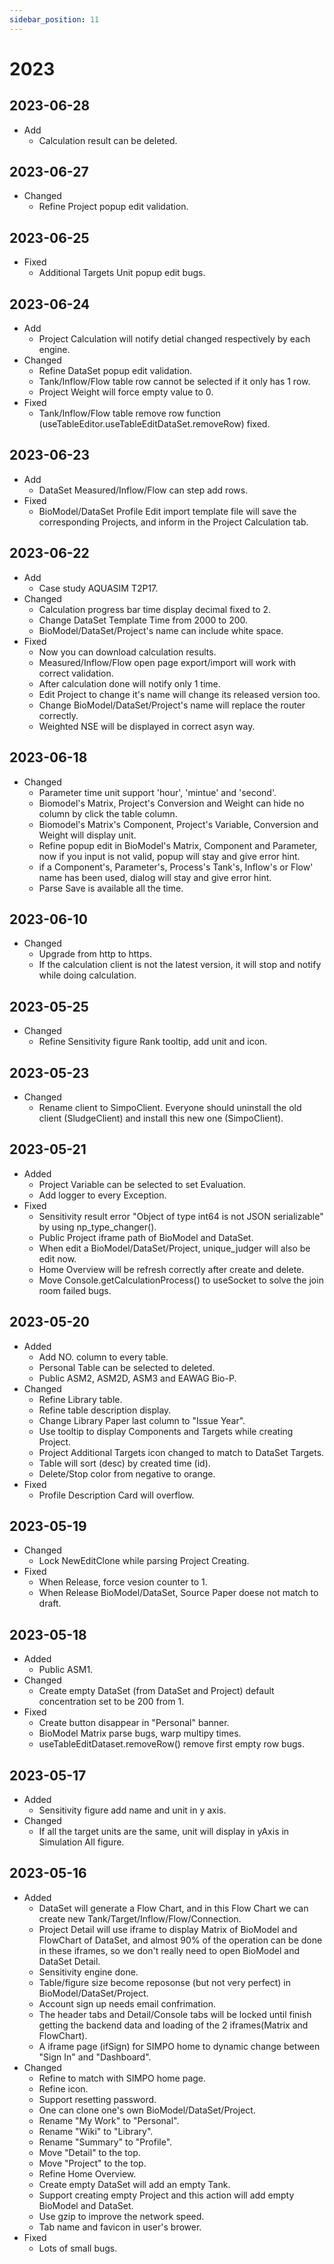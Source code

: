 ```yaml
---
sidebar_position: 11
---
```


# 2023


<!-- ## TODO- post 计算放在客户端？会暴露部分源代码 -->
<!-- 计算步长添加完整模式?即无视取样频率,全部存储下来 -->



<!-- TODO: sendgrid -->


## 2023-06-28
- Add
  - Calculation result can be deleted.

## 2023-06-27
- Changed
  - Refine Project popup edit validation.

## 2023-06-25
- Fixed
  - Additional Targets Unit popup edit bugs.

## 2023-06-24
- Add
  - Project Calculation will notify detial changed respectively by each engine.
- Changed
  - Refine DataSet popup edit validation.
  - Tank/Inflow/Flow table row cannot be selected if it only has 1 row.
  - Project Weight will force empty value to 0.
- Fixed
  - Tank/Inflow/Flow table remove row function (useTableEditor.useTableEditDataSet.removeRow) fixed.


## 2023-06-23
- Add
  - DataSet Measured/Inflow/Flow can step add rows.
- Fixed
  - BioModel/DataSet Profile Edit import template file will save the corresponding Projects, and inform in the Project Calculation tab.




## 2023-06-22
- Add
  - Case study AQUASIM T2P17.
- Changed
  - Calculation progress bar time display decimal fixed to 2.
  - Change DataSet Template Time from 2000 to 200.
  - BioModel/DataSet/Project's name can include white space.
- Fixed
  - Now you can download calculation results.
  - Measured/Inflow/Flow open page export/import will work with correct validation.
  - After calculation done will notify only 1 time.
  - Edit Project to change it's name will change its released version too.
  - Change BioModel/DataSet/Project's name will replace the router correctly.
  - Weighted NSE will be displayed in correct asyn way.



## 2023-06-18
- Changed
  - Parameter time unit support 'hour', 'mintue' and 'second'.
  - Biomodel's Matrix, Project's Conversion and Weight can hide no column by click the table column.
  - Biomodel's Matrix's Component, Project's Variable, Conversion and Weight will display unit.
  - Refine popup edit in BioModel's Matrix, Component and Parameter, now if you input is not valid, popup will stay and give error hint.
  - if a Component's, Parameter's, Process's Tank's, Inflow's or Flow' name has been used, dialog will stay and give error hint.
  - Parse Save is available all the time.



## 2023-06-10
- Changed
  - Upgrade from http to https.
  - If the calculation client is not the latest version, it will stop and notify while doing calculation.


## 2023-05-25
- Changed
  - Refine Sensitivity figure Rank tooltip, add unit and icon.



## 2023-05-23
- Changed
  - Rename client to SimpoClient. Everyone should uninstall the old client (SludgeClient) and install this new one (SimpoClient).



## 2023-05-21
- Added
  - Project Variable can be selected to set Evaluation.
  - Add logger to every Exception.
- Fixed
  - Sensitivity result error "Object of type int64 is not JSON serializable" by using np_type_changer().
  - Public Project iframe path of BioModel and DataSet.
  - When edit a BioModel/DataSet/Project, unique_judger will also be edit now.
  - Home Overview will be refresh correctly after create and delete.
  - Move Console.getCalculationProcess() to useSocket to solve the join room failed bugs.



## 2023-05-20
- Added
  - Add NO. column to every table.
  - Personal Table can be selected to deleted.
  - Public ASM2, ASM2D, ASM3 and EAWAG Bio-P.
- Changed
  - Refine Library table.
  - Refine table description display.
  - Change Library Paper last column to "Issue Year".
  - Use tooltip to display Components and Targets while creating Project.
  - Project Additional Targets icon changed to match to DataSet Targets.
  - Table will sort (desc) by created time (id).
  - Delete/Stop color from negative to orange.
- Fixed
  - Profile Description Card will overflow.



## 2023-05-19
- Changed
  - Lock NewEditClone while parsing Project Creating.
- Fixed
  - When Release, force vesion counter to 1.
  - When Release BioModel/DataSet, Source Paper doese not match to draft.


## 2023-05-18
- Added
  - Public ASM1.
- Changed
  - Create empty DataSet (from DataSet and Project) default concentration set to be 200 from 1.
- Fixed
  - Create button disappear in "Personal" banner.
  - BioModel Matrix parse bugs, warp multipy times.
  - useTableEditDataset.removeRow() remove first empty row bugs.


## 2023-05-17
- Added
  - Sensitivity figure add name and unit in y axis.
- Changed
  - If all the target units are the same, unit will display in yAxis in Simulation All figure.


## 2023-05-16
- Added
  - DataSet will generate a Flow Chart, and in this Flow Chart we can create new Tank/Target/Inflow/Flow/Connection.
  - Project Detail will use iframe to display Matrix of BioModel and FlowChart of DataSet, and almost 90% of the operation can be done in these iframes, so we don't really need to open BioModel and DataSet Detail.
  - Sensitivity engine done.
  - Table/figure size become reposonse (but not very perfect) in BioModel/DataSet/Project.
  - Account sign up needs email confrimation.
  - The header tabs and Detail/Console tabs will be locked until finish getting the backend data and loading of the 2 iframes(Matrix and FlowChart).
  - A iframe page (ifSign) for SIMPO home to dynamic change between "Sign In" and "Dashboard".
- Changed
  - Refine to match with SIMPO home page.
  - Refine icon.
  - Support resetting password.
  - One can clone one's own BioModel/DataSet/Project.
  - Rename "My Work" to "Personal".
  - Rename "Wiki" to "Library".
  - Rename "Summary" to "Profile".
  - Move "Detail" to the top.
  - Move "Project" to the top.
  - Refine Home Overview.
  - Create empty DataSet will add an empty Tank.
  - Support creating empty Project and this action will add empty BioModel and DataSet.
  - Use gzip to improve the network speed.
  - Tab name and favicon in user's brower.
- Fixed
  - Lots of small bugs.

